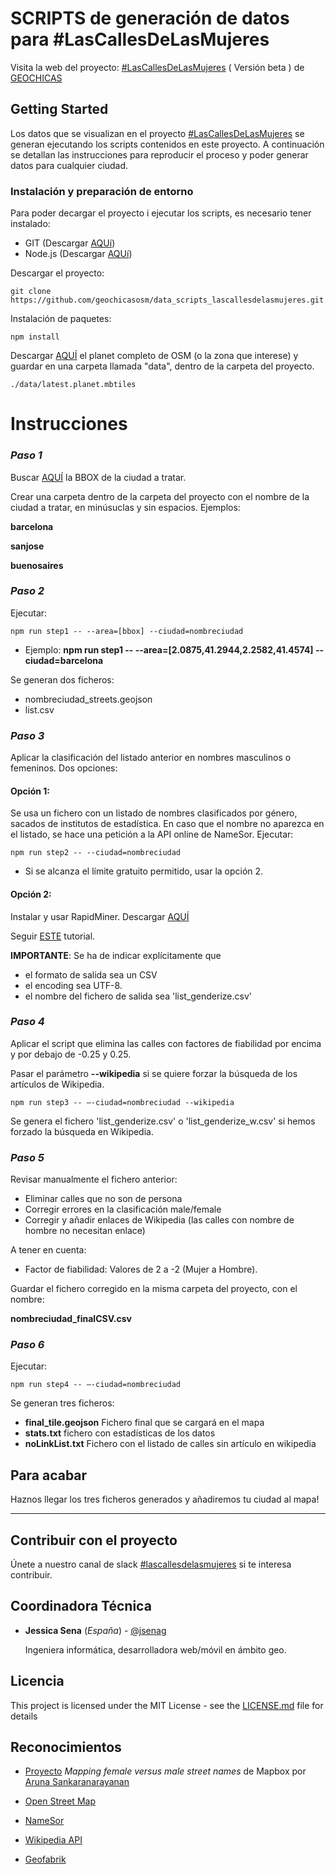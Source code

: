 # SCRIPTS de generación de datos para #LasCallesDeLasMujeres

Visita la web del proyecto: [#LasCallesDeLasMujeres](https://geochicasosm.github.io/lascallesdelasmujeres/) ( Versión beta ) de [GEOCHICAS](https://geochicas.org/)


## Getting Started


Los datos que se visualizan en el proyecto [#LasCallesDeLasMujeres](https://geochicasosm.github.io/lascallesdelasmujeres/) se generan ejecutando los scripts contenidos en este proyecto. A continuación se detallan las instrucciones para reproducir el proceso y poder generar datos para cualquier ciudad.



### Instalación y preparación de entorno

Para poder decargar el proyecto i ejecutar los scripts, es necesario tener instalado:

* GIT (Descargar [AQUí](https://git-scm.com/downloads))
* Node.js (Descargar [AQUí](https://nodejs.org/es/download/))


Descargar el proyecto:

```
git clone https://github.com/geochicasosm/data_scripts_lascallesdelasmujeres.git
```

Instalación de paquetes:

```
npm install
```

Descargar [AQUÍ](http://osmlab.github.io/osm-qa-tiles/) el planet completo de OSM (o la zona que interese) y guardar en una carpeta llamada "data", dentro de la carpeta del proyecto.

```
./data/latest.planet.mbtiles
```


Instrucciones
======

### _Paso 1_

Buscar [AQUÍ](http://tools.geofabrik.de/calc/) la BBOX de la ciudad a tratar.

Crear una carpeta dentro de la carpeta del proyecto con el nombre de la ciudad a tratar, en minúsuclas y sin espacios. Ejemplos: 

 **barcelona** 
 
 **sanjose** 
 
 **buenosaires** 


 

### _Paso 2_

Ejecutar:

```
npm run step1 -- --area=[bbox] --ciudad=nombreciudad
```

* Ejemplo: **npm run step1 -- --area=[2.0875,41.2944,2.2582,41.4574] --ciudad=barcelona** 


Se generan dos ficheros:
* nombreciudad_streets.geojson
* list.csv


### _Paso 3_

Aplicar la clasificación del listado anterior en nombres masculinos o femeninos. Dos opciones:

#### Opción 1:

Se usa un fichero con un listado de nombres clasificados por género, sacados de institutos de estadística. En caso que el nombre no aparezca en el listado, se hace una petición a la API online de NameSor. Ejecutar:

```
npm run step2 -- --ciudad=nombreciudad
```

* Si se alcanza el límite gratuito permitido, usar la opción 2.

#### Opción 2:

Instalar y usar RapidMiner. Descargar [AQUÍ](https://rapidminer.com/)

Seguir [ESTE](https://www.youtube.com/watch?v=wScgijiqA2c) tutorial.

**IMPORTANTE**: 
Se ha de indicar explícitamente que 
-	el formato de salida sea un CSV
-	el encoding sea UTF-8.
-	el nombre del fichero de salida sea 'list_genderize.csv'


### _Paso 4_

Aplicar el script que elimina las calles con factores de fiabilidad por encima y por debajo de -0.25 y 0.25.

Pasar el parámetro **--wikipedia** si se quiere forzar la búsqueda de los artículos de Wikipedia.

```
npm run step3 -- –-ciudad=nombreciudad --wikipedia
```

Se genera el fichero 'list_genderize.csv' o 'list_genderize_w.csv' si hemos forzado la búsqueda en Wikipedia.


### _Paso 5_

Revisar manualmente el fichero anterior:
- Eliminar calles que no son de persona
- Corregir errores en la clasificación male/female
- Corregir y añadir enlaces de Wikipedia (las calles con nombre de hombre no necesitan enlace)

A tener en cuenta:
- Factor de fiabilidad: Valores de 2 a -2 (Mujer a Hombre).

Guardar el fichero corregido en la misma carpeta del proyecto, con el nombre:

**nombreciudad_finalCSV.csv**

### _Paso 6_

Ejecutar:

```
npm run step4 -- –-ciudad=nombreciudad
```

Se generan tres ficheros:
- **final_tile.geojson** Fichero final que se cargará en el mapa
- **stats.txt** fichero con estadísticas de los datos
- **noLinkList.txt** Fichero con el listado de calles sin artículo en wikipedia


## Para acabar

Haznos llegar los tres ficheros generados y añadiremos tu ciudad al mapa! 

---

## Contribuir con el proyecto

Únete a nuestro canal de slack [#lascallesdelasmujeres](https://join.slack.com/t/geochicas-osm/shared_invite/enQtMzIzMzUyMDQyNjczLTU0YjYzNTQ2ZWRkOWQwZGJlNGY4NjhmODY4Y2M2M2Y2MDM3M2EyZTg4NWI0ODY2ZWRhZGIyN2JjMDc0ZDdlODE) si te interesa contribuir.


## Coordinadora Técnica

* **Jessica Sena** (*España*) - [@jsenag](https://jessisena.github.io/myprofile/) 
    
    Ingeniera informática, desarrolladora web/móvil en ámbito geo.
   


## Licencia

This project is licensed under the MIT License - see the [LICENSE.md](LICENSE.md) file for details


## Reconocimientos


* [Proyecto](https://blog.mapbox.com/mapping-female-versus-male-street-names-b4654c1e00d5) _Mapping female versus male street names_ de Mapbox por [Aruna Sankaranarayanan](https://www.mapbox.com/about/team/aruna-sankaranarayanan/) 

* [Open Street Map](https://www.openstreetmap.org/)

* [NameSor](http://api.namsor.com/onomastics/api/)

* [Wikipedia API](https://www.mediawiki.org/wiki/API:Main_page/es)

* [Geofabrik](http://tools.geofabrik.de/calc/)



